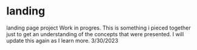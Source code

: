 # landing
landing page project
Work in progres. This is something i pieced together just to get an understanding of the concepts that were presented. I will update this again as I learn more.
3/30/2023
